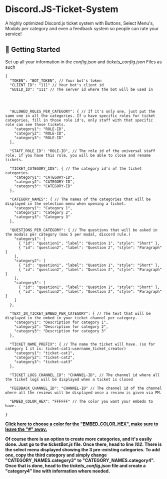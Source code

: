 # Discord.JS-Ticket-System
A highly optimized Discord.js ticket system with Buttons, Select Menu's, Modals per category and even a feedback system so people can rate your service!




## 🚀 Getting Started

Set up all your information in the *config.json* and *tickets_config.json* Files as such
```
{
  "TOKEN": "BOT_TOKEN", // Your bot's token
  "CLIENT_ID": "111" // Your bot's client id
  "GUILD_ID": "111" // The server id where the bot will be used in



  
  "ALLOWED_ROLES_PER_CATEGORY": { // If it's only one, just put the same one in all the categories. If u have specific roles for ticket categories, fill in those role id's, only staff with that specific role can see those tickets.
    "category1": "ROLE-ID",
    "category2": "ROLE-ID",
    "category3": "ROLE-ID"
  },

  "STAFF_ROLE_ID": "ROLE-ID", // The role id of the universal staff role, if you have this role, you will be able to close and rename tickets.

  "TICKET_CATEGORY_IDS": { // The category id's of the ticket categories.
    "category1": "CATEGORY-ID",
    "category2": "CATEGORY-ID",
    "category3": "CATEGORY-ID"
  },

  "CATEGORY_NAMES": { // The names of the categories that will be displayed in the selection menu when opening a ticket.
    "category1": "Category 1",
    "category2": "Category 2",
    "category3": "Category 3"
  },

  "QUESTIONS_PER_CATEGORY": { // The questions that will be asked in the modals per category (max 5 per modal, discord rule.)
    "category1": [
      { "id": "question1", "label": "Question 1", "style": "Short" },
      { "id": "question2", "label": "Question 2", "style": "Paragraph" }
    ],
    "category2": [
      { "id": "question1", "label": "Question 1", "style": "Short" },
      { "id": "question2", "label": "Question 2", "style": "Paragraph" }
    ],
    "category3": [
      { "id": "question1", "label": "Question 1", "style": "Short" },
      { "id": "question2", "label": "Question 2", "style": "Paragraph" }
    ]
  },

  "TEXT_IN_TICKET_EMBED_PER_CATEGORY": { // The text that will be displayed in the embed in your ticket channel per category.
    "category1": "Description for category 1",
    "category2": "Description for category 2",
    "category3": "Description for category 3"
  },

  "TICKET_NAME_PREFIX": { // The name the ticket will have. (so for category 1 it is: ticket-cat1-username_ticket_creator)
    "category1": "ticket-cat1",
    "category2": "ticket-cat2",
    "category3": "ticket-cat3"
  },

  "TICKET_LOGS_CHANNEL_ID": "CHANNEL-ID", // The channel id where all the ticket logs will be displayed when a ticket is closed

  "FEEDBACK_CHANNEL_ID": "CHANNEL-ID" // The channel id of the channel where all the reviews will be displayed once a review is given via PM.

  "EMBED_COLOR_HEX": "FFFFFF" // The color you want your embeds to have.

}
```

<a href="https://www.google.com/search?q=color+picker&oq=color+picker&gs_lcrp=EgZjaHJvbWUyDAgAEEUYORixAxiABDIHCAEQABiABDIHCAIQABiABDIHCAMQABiABDIHCAQQABiABDIGCAUQRRg8MgYIBhBFGDwyBggHEEUYPNIBCDE3NzNqMGo3qAIAsAIA&sourceid=chrome&ie=UTF-8" target="_blank"><strong>Click here to choose a color for the "EMBED_COLOR_HEX", make sure to leave the "#" away.</strong></a>

<strong>Of course there is an option to create more categories, and it's easily done. Just go to the *ticketBot.js* file. Once there, head to line *102*. There is the select menu displayed showing the 3 pre-existing categories. To add one, copy the third category and simply change "CATEGORY_NAMES.category3" to "CATEGORY_NAMES.category4". Once that is done, head to the *tickets_config.json* file and create a "category4" line with information where needed.</strong>